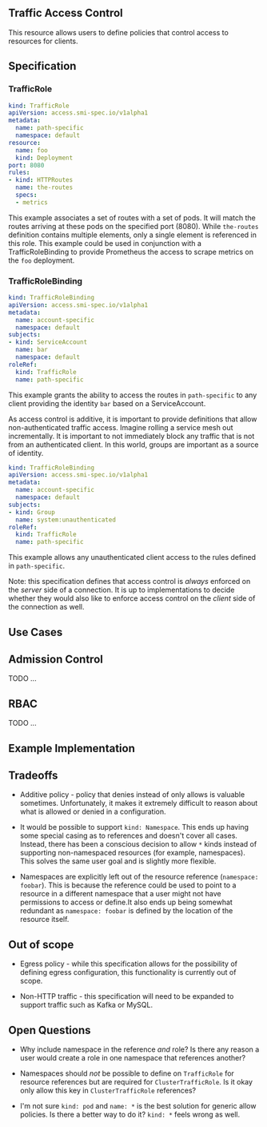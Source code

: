 ## Traffic Access Control

This resource allows users to define policies that control access to resources
for clients.

## Specification

### TrafficRole

```yaml
kind: TrafficRole
apiVersion: access.smi-spec.io/v1alpha1
metadata:
  name: path-specific
  namespace: default
resource:
  name: foo
  kind: Deployment
port: 8080
rules:
- kind: HTTPRoutes
  name: the-routes
  specs:
  - metrics
```

This example associates a set of routes with a set of pods. It will match the
routes arriving at these pods on the specified port (8080). While `the-routes`
definition contains multiple elements, only a single element is referenced in
this role. This example could be used in conjunction with a TrafficRoleBinding
to provide Prometheus the access to scrape metrics on the `foo` deployment.

### TrafficRoleBinding

```yaml
kind: TrafficRoleBinding
apiVersion: access.smi-spec.io/v1alpha1
metadata:
  name: account-specific
  namespace: default
subjects:
- kind: ServiceAccount
  name: bar
  namespace: default
roleRef:
  kind: TrafficRole
  name: path-specific
```

This example grants the ability to access the routes in `path-specific` to any
client providing the identity `bar` based on a ServiceAccount.

As access control is additive, it is important to provide definitions that allow
non-authenticated traffic access. Imagine rolling a service mesh out
incrementally. It is important to not immediately block any traffic that is not
from an authenticated client. In this world, groups are important as a source of
identity.

```yaml
kind: TrafficRoleBinding
apiVersion: access.smi-spec.io/v1alpha1
metadata:
  name: account-specific
  namespace: default
subjects:
- kind: Group
  name: system:unauthenticated
roleRef:
  kind: TrafficRole
  name: path-specific
```

This example allows any unauthenticated client access to the rules defined in
`path-specific`.

Note: this specification defines that access control is *always* enforced on the
*server* side of a connection. It is up to implementations to decide whether
they would also like to enforce access control on the *client* side
of the connection as well.

## Use Cases

## Admission Control

TODO ...

## RBAC

TODO ...

## Example Implementation

## Tradeoffs

* Additive policy - policy that denies instead of only allows is valuable
  sometimes. Unfortunately, it makes it extremely difficult to reason about what
  is allowed or denied in a configuration.

* It would be possible to support `kind: Namespace`. This ends up having some
  special casing as to references and doesn't cover all cases. Instead, there
  has been a conscious decision to allow `*` kinds instead of supporting
  non-namespaced resources (for example, namespaces). This solves the same user
  goal and is slightly more flexible.

* Namespaces are explicitly left out of the resource reference (`namespace:
  foobar`). This is because the reference could be used to point to a resource
  in a different namespace that a user might not have permissions to access or
  define.It also ends up being somewhat redundant as `namespace: foobar` is
  defined by the location of the resource itself.

## Out of scope

* Egress policy - while this specification allows for the possibility of
  defining egress configuration, this functionality is currently out of scope.

* Non-HTTP traffic - this specification will need to be expanded to support
  traffic such as Kafka or MySQL.

## Open Questions

* Why include namespace in the reference *and* role? Is there any reason a user
  would create a role in one namespace that references another?

* Namespaces should *not* be possible to define on `TrafficRole` for resource
  references but are required for `ClusterTrafficRole`. Is it okay only allow
  this key in `ClusterTrafficRole` references?

* I'm not sure `kind: pod` and `name: *` is the best solution for generic allow
  policies. Is there a better way to do it? `kind: *` feels wrong as well.

